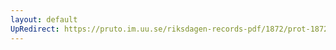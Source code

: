 ```yaml
---
layout: default
UpRedirect: https://pruto.im.uu.se/riksdagen-records-pdf/1872/prot-1872--ak--120.pdf
---
```

